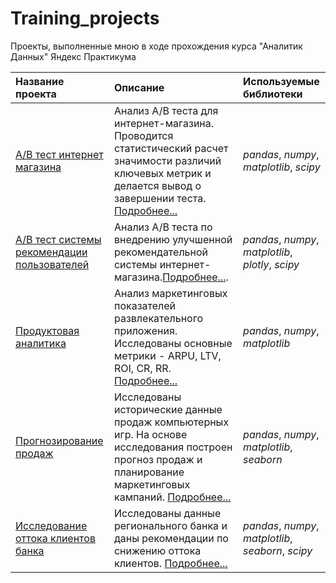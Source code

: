 # Training_projects

Проекты, выполненные мною в ходе прохождения курса "Аналитик Данных" Яндекс Практикума

| Название проекта | Описание | Используемые библиотеки | 
| :---------------------- | :---------------------- | :---------------------- |
| [A/B тест интернет магазина](https://github.com/eyungelson/Yandex_projects/blob/main/AB%20Tests/Internet_store_AB_test.ipynb) | Анализ А/В теста для интернет-магазина. Проводится статистический расчет значимости различий ключевых метрик и делается вывод о завершении теста. [Подробнее...](https://github.com/eyungelson/Yandex_projects/blob/main/AB%20Tests/Internet_store_AB.md)| *pandas*, *numpy*, *matplotlib*, *scipy* |
| [A/B тест системы рекомендации пользователей](https://github.com/eyungelson/Yandex_projects/blob/main/AB%20Tests/Recommender_system_AB_test.ipynb) | Анализ A/B теста по внедрению улучшенной рекомендательной системы интернет-магазина.[Подробнее...](https://github.com/eyungelson/Yandex_projects/blob/main/AB%20Tests/Recommender_system_AB.md).| *pandas*, *numpy*, *matplotlib*, *plotly*, *scipy* |
| [Продуктовая аналитика](product_analytics/Product_analytics.md) | Анализ маркетинговых показателей развлекательного приложения. Исследованы основные метрики - ARPU, LTV, ROI, CR, RR. [Подробнее...](https://github.com/eyungelson/Yandex_projects/blob/main/product_analytics/Product_analytics.md)| *pandas*, *numpy*, *matplotlib* |
| [Прогнозирование продаж](https://github.com/eyungelson/Yandex_projects/blob/main/videogames/video_games.ipynb) | Исследованы исторические данные продаж компьютерных игр. На основе исследования построен прогноз продаж и планирование маркетинговых кампаний. [Подробнее...](https://github.com/eyungelson/Yandex_projects/blob/main/videogames/video_games.md)| *pandas*, *numpy*, *matplotlib*, *seaborn*|
| [Исследование оттока клиентов банка](https://github.com/eyungelson/Training_projects/blob/main/bank/Banks%20project.ipynb) | Исследованы данные регионального банка и даны рекомендации по снижению оттока клиентов. [Подробнее...](https://github.com/eyungelson/Training_projects/blob/main/bank/readme.md)| *pandas*, *numpy*, *matplotlib*, *seaborn*, *scipy*|
